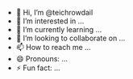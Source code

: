 - 👋 Hi, I’m @teichrowdail
- 👀 I’m interested in ...
- 🌱 I’m currently learning ...
- 💞️ I’m looking to collaborate on ...
- 📫 How to reach me ...
- 😄 Pronouns: ...
- ⚡ Fun fact: ...

<!---
teichrowdail/teichrowdail is a ✨ special ✨ repository because its `README.md` (this file) appears on your GitHub profile.
You can click the Preview link to take a look at your changes.
--->
